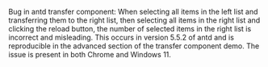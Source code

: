 Bug in antd transfer component: When selecting all items in the left list and transferring them to the right list, then selecting all items in the right list and clicking the reload button, the number of selected items in the right list is incorrect and misleading. This occurs in version 5.5.2 of antd and is reproducible in the advanced section of the transfer component demo. The issue is present in both Chrome and Windows 11.
